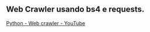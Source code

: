 ## Web Crawler usando bs4 e requests.
[Python - Web crawler - YouTube](https://www.youtube.com/watch?v=tuI_Z6VolbE)